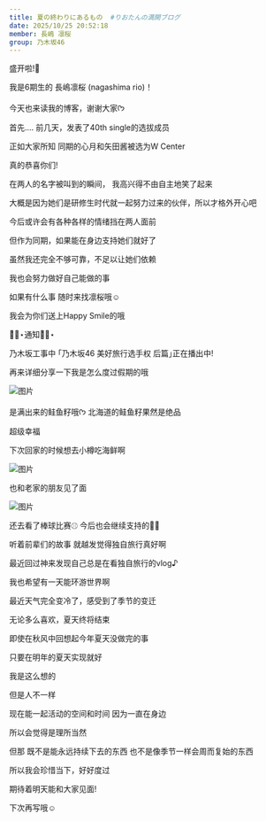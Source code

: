 ```yaml
---
title: 夏の終わりにあるもの  #りおたんの満開ブログ
date: 2025/10/25 20:52:18
member: 長嶋 凛桜
group: 乃木坂46
---
```


盛开啦!🌸

我是6期生的
長嶋凛桜
(nagashima rio)！


今天也来读我的博客，谢谢大家ᡣ𐭩







首先....
前几天，发表了40th single的选拔成员

正如大家所知
同期的心月和矢田酱被选为W Center

真的恭喜你们!

在两人的名字被叫到的瞬间，
我高兴得不由自主地笑了起来

大概是因为她们是研修生时代就一起努力过来的伙伴，所以才格外开心吧

今后或许会有各种各样的情绪挡在两人面前

但作为同期，如果能在身边支持她们就好了

虽然我还完全不够可靠，不足以让她们依赖

我也会努力做好自己能做的事


如果有什么事
随时来找凛桜哦☺︎

我会为你们送上Happy Smile的哦





⋆͛📢⋆通知⋆͛📢⋆

乃木坂工事中
｢乃木坂46 美好旅行选手权 后篇｣正在播出中!


再来详细分享一下我是怎么度过假期的哦

![图片](https://www.nogizaka46.com/files/46/diary/n46/MEMBER/moblog/202510/moblqPMRB.jpg)

是满出来的鲑鱼籽哦ᡣ𐭩
北海道的鲑鱼籽果然是绝品

超级幸福

下次回家的时候想去小樽吃海鲜啊




![图片](https://www.nogizaka46.com/files/46/diary/n46/MEMBER/moblog/202510/mobDnEwTL.jpg)

也和老家的朋友见了面





![图片](https://www.nogizaka46.com/files/46/diary/n46/MEMBER/moblog/202510/mobfXjdtP.jpg)

还去看了棒球比赛⚾︎
今后也会继续支持的💪🏻




听着前辈们的故事
就越发觉得独自旅行真好啊

最近回过神来发现自己总是在看独自旅行的vlog♪

我也希望有一天能环游世界啊









最近天气完全变冷了，感受到了季节的变迁

无论多么喜欢，夏天终将结束

即使在秋风中回想起今年夏天没做完的事

只要在明年的夏天实现就好

我是这么想的





但是人不一样

现在能一起活动的空间和时间
因为一直在身边

所以会觉得是理所当然

但那
既不是能永远持续下去的东西
也不是像季节一样会周而复始的东西



所以我会珍惜当下，好好度过









期待着明天能和大家见面!



下次再写哦☺︎